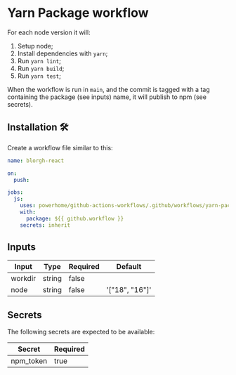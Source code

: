 # Yarn Package workflow

For each node version it will:

1. Setup node;
2. Install dependencies with `yarn`;
3. Run `yarn lint`;
4. Run `yarn build`;
5. Run `yarn test`;

When the workflow is run in `main`, and the commit is tagged with a tag containing the package (see inputs) name, it will publish to npm (see secrets).

## Installation 🛠

Create a workflow file similar to this:

```yml
name: blorgh-react

on:
  push:

jobs:
  js:
    uses: powerhome/github-actions-workflows/.github/workflows/yarn-package.yml@main
    with:
      package: ${{ github.workflow }}
    secrets: inherit
```

## Inputs

| **Input** | **Type** | **Required** | **Default**    |
| --------- | -------- | ------------ | -------------- |
| workdir   | string   | false        |                |
| node      | string   | false        | '["18", "16"]' |

## Secrets

The following secrets are expected to be available:

| **Secret** | **Required** |
| ---------- | ------------ |
| npm_token  | true         |
